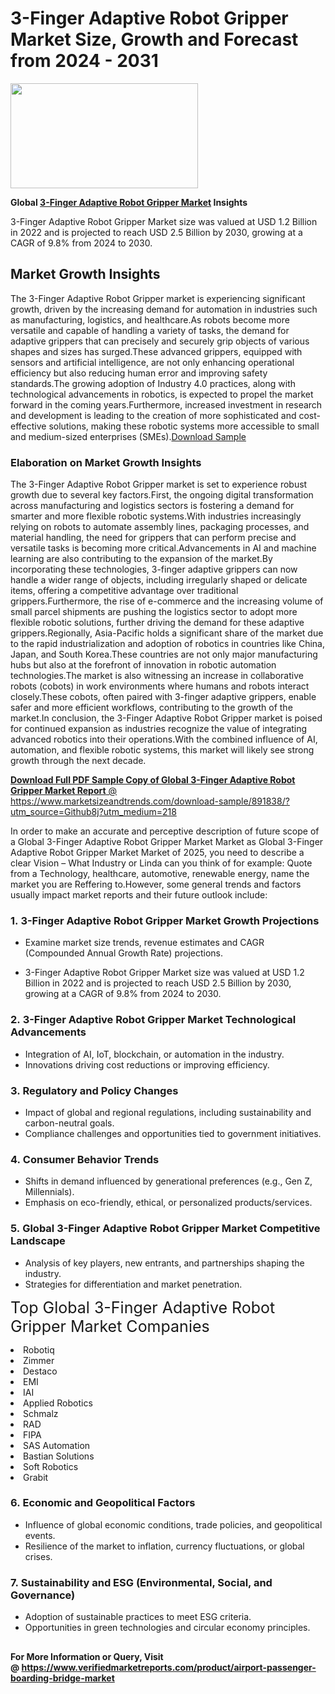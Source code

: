 <H1>3-Finger Adaptive Robot Gripper Market Size, Growth and Forecast from 2024 - 2031</H1><img class="aligncenter size-medium wp-image-584254" src="https://thirdeyenews.in/wp-content/uploads/2024/09/Global-Market-Research-300x168.jpeg" alt="" width="300" height="168" /><p><strong>Global&nbsp;<a href="https://www.marketsizeandtrends.com/download-sample/891838/?utm_source=Github8j?utm_medium=218">3-Finger Adaptive Robot Gripper Market</a> Insights</strong></p><p>3-Finger Adaptive Robot Gripper Market size was valued at USD 1.2 Billion in 2022 and is projected to reach USD 2.5 Billion by 2030, growing at a CAGR of 9.8% from 2024 to 2030.</p><p><h2>Market Growth Insights</h2> The 3-Finger Adaptive Robot Gripper market is experiencing significant growth, driven by the increasing demand for automation in industries such as manufacturing, logistics, and healthcare.As robots become more versatile and capable of handling a variety of tasks, the demand for adaptive grippers that can precisely and securely grip objects of various shapes and sizes has surged.These advanced grippers, equipped with sensors and artificial intelligence, are not only enhancing operational efficiency but also reducing human error and improving safety standards.The growing adoption of Industry 4.0 practices, along with technological advancements in robotics, is expected to propel the market forward in the coming years.Furthermore, increased investment in research and development is leading to the creation of more sophisticated and cost-effective solutions, making these robotic systems more accessible to small and medium-sized enterprises (SMEs).<a href="#">Download Sample</a> <h3>Elaboration on Market Growth Insights</h3> The 3-Finger Adaptive Robot Gripper market is set to experience robust growth due to several key factors.First, the ongoing digital transformation across manufacturing and logistics sectors is fostering a demand for smarter and more flexible robotic systems.With industries increasingly relying on robots to automate assembly lines, packaging processes, and material handling, the need for grippers that can perform precise and versatile tasks is becoming more critical.Advancements in AI and machine learning are also contributing to the expansion of the market.By incorporating these technologies, 3-finger adaptive grippers can now handle a wider range of objects, including irregularly shaped or delicate items, offering a competitive advantage over traditional grippers.Furthermore, the rise of e-commerce and the increasing volume of small parcel shipments are pushing the logistics sector to adopt more flexible robotic solutions, further driving the demand for these adaptive grippers.Regionally, Asia-Pacific holds a significant share of the market due to the rapid industrialization and adoption of robotics in countries like China, Japan, and South Korea.These countries are not only major manufacturing hubs but also at the forefront of innovation in robotic automation technologies.The market is also witnessing an increase in collaborative robots (cobots) in work environments where humans and robots interact closely.These cobots, often paired with 3-finger adaptive grippers, enable safer and more efficient workflows, contributing to the growth of the market.In conclusion, the 3-Finger Adaptive Robot Gripper market is poised for continued expansion as industries recognize the value of integrating advanced robotics into their operations.With the combined influence of AI, automation, and flexible robotic systems, this market will likely see strong growth through the next decade.<a href="#"></p><p><span class=""><strong>Download Full PDF Sample Copy of Global 3-Finger Adaptive Robot Gripper Market Report</strong> @ <a href="https://www.marketsizeandtrends.com/download-sample/891838/?utm_source=Github8j?utm_medium=218" target="_blank">https://www.marketsizeandtrends.com/download-sample/891838/?utm_source=Github8j?utm_medium=218</a></span></p><p>In order to make an accurate and perceptive description of future scope of a Global&nbsp;3-Finger Adaptive Robot Gripper Market Market as Global&nbsp;3-Finger Adaptive Robot Gripper Market Market of 2025, you need to describe a clear Vision &ndash; What Industry or Linda can you think of for example: Quote from a Technology, healthcare, automotive, renewable energy, name the market you are Reffering to.However, some general trends and factors usually impact market reports and their future outlook include:</p><h3>1.&nbsp;<strong>3-Finger Adaptive Robot Gripper Market Growth Projections</strong></h3><ul><li>Examine market size trends, revenue estimates and CAGR (Compounded Annual Growth Rate) projections.</li><li><p>3-Finger Adaptive Robot Gripper Market size was valued at USD 1.2 Billion in 2022 and is projected to reach USD 2.5 Billion by 2030, growing at a CAGR of 9.8% from 2024 to 2030.</p></li></ul><h3>2.&nbsp;<strong>3-Finger Adaptive Robot Gripper Market Technological Advancements</strong></h3><ul><li>Integration of AI, IoT, blockchain, or automation in the industry.</li><li>Innovations driving cost reductions or improving efficiency.</li></ul><h3>3.&nbsp;<strong>Regulatory and Policy Changes</strong></h3><ul><li>Impact of global and regional regulations, including sustainability and carbon-neutral goals.</li><li>Compliance challenges and opportunities tied to government initiatives.</li></ul><h3>4.&nbsp;<strong>Consumer Behavior Trends</strong></h3><ul><li>Shifts in demand influenced by generational preferences (e.g., Gen Z, Millennials).</li><li>Emphasis on eco-friendly, ethical, or personalized products/services.</li></ul><h3>5.&nbsp;<strong>Global 3-Finger Adaptive Robot Gripper Market Competitive Landscape</strong></h3><ul><li>Analysis of key players, new entrants, and partnerships shaping the industry.</li><li>Strategies for differentiation and market penetration.</li></ul><p data-pm-slice="1 1 []"><span style="color: inherit; font-family: inherit; font-size: 25px;">Top Global 3-Finger Adaptive Robot Gripper Market Companies</span></p><div class="" data-test-id=""><p><li>Robotiq</li><li> Zimmer</li><li> Destaco</li><li> EMI</li><li> IAI</li><li> Applied Robotics</li><li> Schmalz</li><li> RAD</li><li> FIPA</li><li> SAS Automation</li><li> Bastian Solutions</li><li> Soft Robotics</li><li> Grabit</li></p></div><h3>6.&nbsp;<strong>Economic and Geopolitical Factors</strong></h3><ul><li>Influence of global economic conditions, trade policies, and geopolitical events.</li><li>Resilience of the market to inflation, currency fluctuations, or global crises.</li></ul><h3>7.&nbsp;<strong>Sustainability and ESG (Environmental, Social, and Governance)</strong></h3><ul><li>Adoption of sustainable practices to meet ESG criteria.</li><li>Opportunities in green technologies and circular economy principles.</li></ul><h2><strong style="font-size: 14px;">For More Information or Query, Visit @&nbsp;</strong><a style="background-color: #ffffff; font-size: 14px;" href="https://www.marketsizeandtrends.com/report/3-finger-adaptive-robot-gripper-market/" target="_blank">https://www.verifiedmarketreports.com/product/airport-passenger-boarding-bridge-market</a></h2>